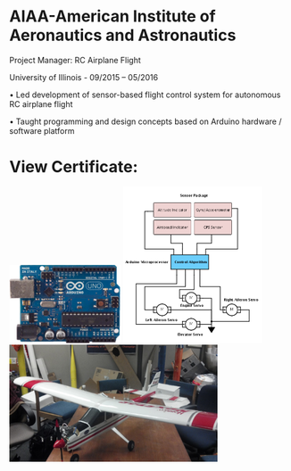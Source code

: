# AIAA-American Institute of Aeronautics and Astronautics
Project Manager: RC Airplane Flight

University of Illinois - 09/2015 – 05/2016

•	Led development of sensor-based flight control system for autonomous RC airplane flight

•	Taught programming and design concepts based on Arduino hardware / software platform


# View Certificate:
<img src="https://github.com/ejenkins-001/AIAA-Extracurricular/blob/master/images/Arduino.png" height="140">
<img src="https://github.com/ejenkins-001/AIAA-Extracurricular/blob/master/images/Servo_Diagram.png" height="280">
<img src="https://github.com/ejenkins-001/AIAA-Extracurricular/blob/master/images/RC Plane.jpg" height="210">
